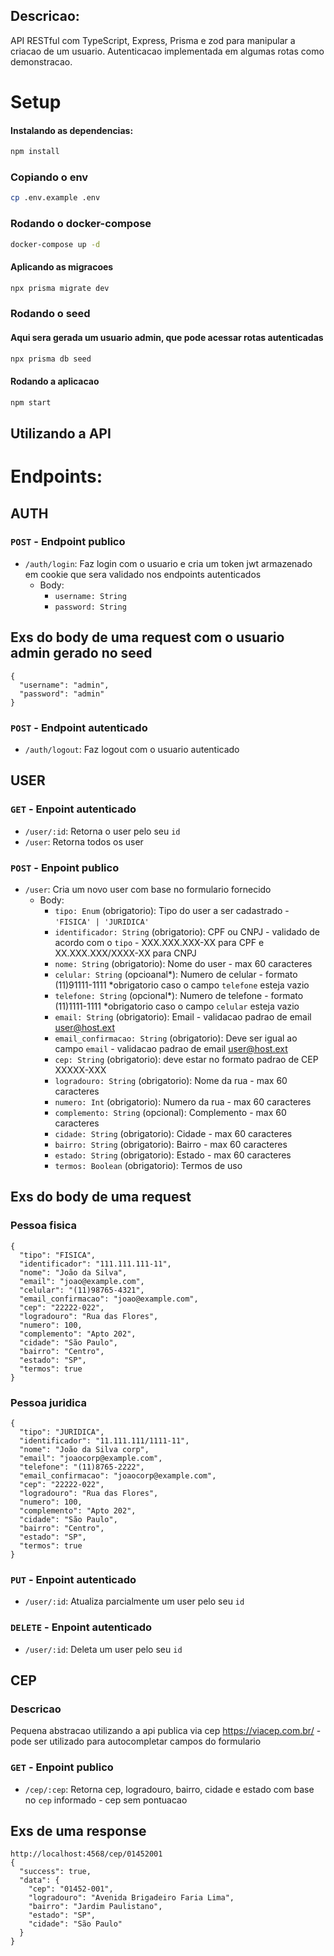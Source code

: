 
## Descricao:

API RESTful com TypeScript, Express, Prisma e zod para manipular a criacao de um usuario.
Autenticacao implementada em algumas rotas como demonstracao.

# Setup

#### Instalando as dependencias:

```bash
npm install
```

### Copiando o env

```bash
cp .env.example .env
```

### Rodando o docker-compose

```bash
docker-compose up -d 
```

#### Aplicando as migracoes

```bash
npx prisma migrate dev
```

### Rodando o seed
#### Aqui sera gerada um usuario admin, que pode acessar rotas autenticadas

```bash
npx prisma db seed
```

#### Rodando a aplicacao

```bash
npm start
```


## Utilizando a API

# Endpoints:

## AUTH

### `POST` - Endpoint publico

- `/auth/login`: Faz login com o usuario e cria um token jwt armazenado em cookie que sera validado nos endpoints autenticados
  - Body:
    - `username: String`
    - `password: String`
## Exs do body de uma request com o usuario admin gerado no seed
```
{
  "username": "admin",
  "password": "admin"
}
```


### `POST` - Endpoint autenticado

- `/auth/logout`: Faz logout com o usuario autenticado

## USER

### `GET` - Enpoint autenticado

- `/user/:id`: Retorna o user pelo seu `id`
- `/user`: Retorna todos os user

### `POST` - Enpoint publico

- `/user`: Cria um novo user com base no formulario fornecido
  - Body:
    - `tipo: Enum` (obrigatorio): Tipo do user a ser cadastrado - `'FISICA' | 'JURIDICA'`
    - `identificador: String` (obrigatorio): CPF ou CNPJ - validado de acordo com o `tipo` - XXX.XXX.XXX-XX para CPF e XX.XXX.XXX/XXXX-XX para CNPJ
    - `nome: String` (obrigatorio): Nome do user - max 60 caracteres
    - `celular: String` (opcioanal*): Numero de celular - formato (11)91111-1111 *obrigatorio caso o campo `telefone` esteja vazio
    - `telefone: String` (opcional*): Numero de telefone - formato (11)1111-1111 *obrigatorio caso o campo `celular` esteja vazio
    - `email: String` (obrigatorio): Email - validacao padrao de email user@host.ext
    - `email_confirmacao: String` (obrigatorio): Deve ser igual ao campo `email` - validacao padrao de email user@host.ext
    - `cep: String` (obrigatorio): deve estar no formato padrao de CEP XXXXX-XXX
    - `logradouro: String` (obrigatorio): Nome da rua  - max 60 caracteres
    - `numero: Int` (obrigatorio): Numero da rua - max 60 caracteres
    - `complemento: String` (opcional): Complemento - max 60 caracteres
    - `cidade: String` (obrigatorio): Cidade - max 60 caracteres
    - `bairro: String` (obrigatorio): Bairro - max 60 caracteres
    - `estado: String` (obrigatorio): Estado - max 60 caracteres
    - `termos: Boolean` (obrigatorio): Termos de uso 

## Exs do body de uma request

### Pessoa fisica
```
{
  "tipo": "FISICA",
  "identificador": "111.111.111-11",
  "nome": "João da Silva",
  "email": "joao@example.com",
  "celular": "(11)98765-4321",
  "email_confirmacao": "joao@example.com",
  "cep": "22222-022",
  "logradouro": "Rua das Flores",
  "numero": 100,
  "complemento": "Apto 202",
  "cidade": "São Paulo",
  "bairro": "Centro",
  "estado": "SP",
  "termos": true
}
```
### Pessoa juridica
```
{
  "tipo": "JURIDICA",
  "identificador": "11.111.111/1111-11",
  "nome": "João da Silva corp",
  "email": "joaocorp@example.com",
  "telefone": "(11)8765-2222",
  "email_confirmacao": "joaocorp@example.com",
  "cep": "22222-022",
  "logradouro": "Rua das Flores",
  "numero": 100,
  "complemento": "Apto 202",
  "cidade": "São Paulo",
  "bairro": "Centro",
  "estado": "SP",
  "termos": true
}
```

### `PUT` - Enpoint autenticado

- `/user/:id`: Atualiza parcialmente um user pelo seu `id`

### `DELETE` - Enpoint autenticado

- `/user/:id`: Deleta um user pelo seu `id`


## CEP 
### Descricao

Pequena abstracao utilizando a api publica via cep https://viacep.com.br/ - pode ser utilizado para autocompletar campos do formulario

### `GET` - Enpoint publico

- `/cep/:cep`: Retorna cep, logradouro, bairro, cidade e estado com base no `cep` informado - cep sem pontuacao 

## Exs de uma response 
```
http://localhost:4568/cep/01452001
{
  "success": true,
  "data": {
    "cep": "01452-001",
    "logradouro": "Avenida Brigadeiro Faria Lima",
    "bairro": "Jardim Paulistano",
    "estado": "SP",
    "cidade": "São Paulo"
  }
}
```


